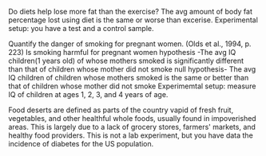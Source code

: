 Do diets help lose more fat than the exercise?
The avg amount of body fat percentage lost using diet is the same or worse than excerise.
Experimental setup: you have a test and a control sample.

Quantify the danger of smoking for pregnant women. (Olds et al., 1994, p. 223)
Is smoking harmful for pregnant women
hypothesis -The avg IQ children(1 years old) of whose mothers smoked is significantly different than that of children whose mother did not smoke
null hypothesis- The avg IQ children of children whose mothers smoked is the same or better than that of children whose mother did not smoke
Experimemtal setup: measure IQ of children at ages 1, 2, 3, and 4 years of age.

Food deserts are defined as parts of 
the country vapid of fresh fruit, vegetables, and other healthful whole foods, usually found in impoverished areas.
This is largely due to a lack of grocery stores, farmers' markets, and healthy food providers.
This is not a lab experiment, but you have data the incidence of diabetes for the US population.
